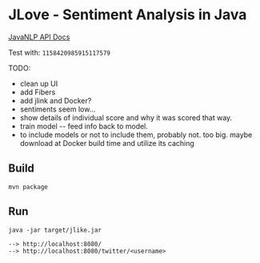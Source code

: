 # JLove - Sentiment Analysis in Java

[JavaNLP API Docs](https://nlp.stanford.edu/nlp/javadoc/javanlp/)

Test with: `1158420985915117579`

TODO:

- clean up UI
- add Fibers
- add jlink and Docker?
- sentiments seem low...
- show details of individual score and why it was scored that way.
- train model -- feed info back to model.
- to include models or not to include them, probably not. too big. maybe
  download at Docker build time and utilize its caching
  



## Build

```
mvn package
```

## Run

```
java -jar target/jlike.jar

--> http://localhost:8080/
--> http://localhost:8080/twitter/<username>
```


